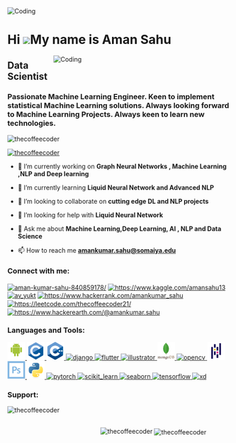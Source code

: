 
<img align="center" alt="Coding" width="2000" src="https://media.licdn.com/dms/image/D4D16AQGMNuEyAsg33g/profile-displaybackgroundimage-shrink_350_1400/0/1696772901391?e=1702512000&v=beta&t=j19Cf_Oa04zpxBC1cPem-E9xsYMdrcPD1orgOLojfGc"> </img>

Hi ![](https://user-images.githubusercontent.com/18350557/176309783-0785949b-9127-417c-8b55-ab5a4333674e.gif)My name is Aman Sahu
=================================================================================================================================

<img align="right" alt="Coding" width="400" src="https://cdn.dribbble.com/users/1162077/screenshots/3848914/programmer.gif">

Data Scientist
--------------

<h3 align="left">Passionate Machine Learning Engineer. Keen to implement statistical Machine Learning solutions. Always looking forward to Machine Learning Projects. Always keen to learn new technologies.</h3>

<p align="left"> <img src="https://komarev.com/ghpvc/?username=thecoffeecoder&label=Profile%20views&color=0e75b6&style=flat" alt="thecoffeecoder" /> </p>

<p align="left"> <a href="https://github.com/ryo-ma/github-profile-trophy"><img src="https://github-profile-trophy.vercel.app/?username=thecoffeecoder" alt="thecoffeecoder" /></a> </p>

- 🔭 I’m currently working on **Graph Neural Networks , Machine Learning ,NLP and Deep learning**

- 🌱 I’m currently learning **Liquid Neural Network and Advanced NLP**

- 👯 I’m looking to collaborate on **cutting edge DL and NLP projects**

- 🤝 I’m looking for help with **Liquid Neural Network**

- 💬 Ask me about **Machine Learning,Deep Learning, AI , NLP and Data Science**

- 📫 How to reach me **amankumar.sahu@somaiya.edu**

<h3 align="left">Connect with me:</h3>
<p align="left">
<a href="https://linkedin.com/in/aman-kumar-sahu-840859178/" target="blank"><img align="center" src="https://raw.githubusercontent.com/rahuldkjain/github-profile-readme-generator/master/src/images/icons/Social/linked-in-alt.svg" alt="aman-kumar-sahu-840859178/" height="30" width="40" /></a>
<a href="https://kaggle.com/https://www.kaggle.com/amansahu13" target="blank"><img align="center" src="https://raw.githubusercontent.com/rahuldkjain/github-profile-readme-generator/master/src/images/icons/Social/kaggle.svg" alt="https://www.kaggle.com/amansahu13" height="30" width="40" /></a>
<a href="https://instagram.com/av_yukt" target="blank"><img align="center" src="https://raw.githubusercontent.com/rahuldkjain/github-profile-readme-generator/master/src/images/icons/Social/instagram.svg" alt="av_yukt" height="30" width="40" /></a>
<a href="https://www.hackerrank.com/https://www.hackerrank.com/amankumar_sahu" target="blank"><img align="center" src="https://raw.githubusercontent.com/rahuldkjain/github-profile-readme-generator/master/src/images/icons/Social/hackerrank.svg" alt="https://www.hackerrank.com/amankumar_sahu" height="30" width="40" /></a>
<a href="https://www.leetcode.com/https://leetcode.com/thecoffeecoder21/" target="blank"><img align="center" src="https://raw.githubusercontent.com/rahuldkjain/github-profile-readme-generator/master/src/images/icons/Social/leet-code.svg" alt="https://leetcode.com/thecoffeecoder21/" height="30" width="40" /></a>
<a href="https://www.hackerearth.com/https://www.hackerearth.com/@amankumar.sahu" target="blank"><img align="center" src="https://raw.githubusercontent.com/rahuldkjain/github-profile-readme-generator/master/src/images/icons/Social/hackerearth.svg" alt="https://www.hackerearth.com/@amankumar.sahu" height="30" width="40" /></a>
</p>

<h3 align="left">Languages and Tools:</h3>
<p align="left"> <a href="https://developer.android.com" target="_blank" rel="noreferrer"> <img src="https://raw.githubusercontent.com/devicons/devicon/master/icons/android/android-original-wordmark.svg" alt="android" width="40" height="40"/> </a> <a href="https://www.cprogramming.com/" target="_blank" rel="noreferrer"> <img src="https://raw.githubusercontent.com/devicons/devicon/master/icons/c/c-original.svg" alt="c" width="40" height="40"/> </a> <a href="https://www.w3schools.com/cpp/" target="_blank" rel="noreferrer"> <img src="https://raw.githubusercontent.com/devicons/devicon/master/icons/cplusplus/cplusplus-original.svg" alt="cplusplus" width="40" height="40"/> </a> <a href="https://www.djangoproject.com/" target="_blank" rel="noreferrer"> <img src="https://cdn.worldvectorlogo.com/logos/django.svg" alt="django" width="40" height="40"/> </a> <a href="https://flutter.dev" target="_blank" rel="noreferrer"> <img src="https://www.vectorlogo.zone/logos/flutterio/flutterio-icon.svg" alt="flutter" width="40" height="40"/> </a> <a href="https://www.adobe.com/in/products/illustrator.html" target="_blank" rel="noreferrer"> <img src="https://www.vectorlogo.zone/logos/adobe_illustrator/adobe_illustrator-icon.svg" alt="illustrator" width="40" height="40"/> </a> <a href="https://www.mongodb.com/" target="_blank" rel="noreferrer"> <img src="https://raw.githubusercontent.com/devicons/devicon/master/icons/mongodb/mongodb-original-wordmark.svg" alt="mongodb" width="40" height="40"/> </a> <a href="https://opencv.org/" target="_blank" rel="noreferrer"> <img src="https://www.vectorlogo.zone/logos/opencv/opencv-icon.svg" alt="opencv" width="40" height="40"/> </a> <a href="https://pandas.pydata.org/" target="_blank" rel="noreferrer"> <img src="https://raw.githubusercontent.com/devicons/devicon/2ae2a900d2f041da66e950e4d48052658d850630/icons/pandas/pandas-original.svg" alt="pandas" width="40" height="40"/> </a> <a href="https://www.photoshop.com/en" target="_blank" rel="noreferrer"> <img src="https://raw.githubusercontent.com/devicons/devicon/master/icons/photoshop/photoshop-line.svg" alt="photoshop" width="40" height="40"/> </a> <a href="https://www.python.org" target="_blank" rel="noreferrer"> <img src="https://raw.githubusercontent.com/devicons/devicon/master/icons/python/python-original.svg" alt="python" width="40" height="40"/> </a> <a href="https://pytorch.org/" target="_blank" rel="noreferrer"> <img src="https://www.vectorlogo.zone/logos/pytorch/pytorch-icon.svg" alt="pytorch" width="40" height="40"/> </a> <a href="https://scikit-learn.org/" target="_blank" rel="noreferrer"> <img src="https://upload.wikimedia.org/wikipedia/commons/0/05/Scikit_learn_logo_small.svg" alt="scikit_learn" width="40" height="40"/> </a> <a href="https://seaborn.pydata.org/" target="_blank" rel="noreferrer"> <img src="https://seaborn.pydata.org/_images/logo-mark-lightbg.svg" alt="seaborn" width="40" height="40"/> </a> <a href="https://www.tensorflow.org" target="_blank" rel="noreferrer"> <img src="https://www.vectorlogo.zone/logos/tensorflow/tensorflow-icon.svg" alt="tensorflow" width="40" height="40"/> </a> <a href="https://www.adobe.com/products/xd.html" target="_blank" rel="noreferrer"> <img src="https://cdn.worldvectorlogo.com/logos/adobe-xd.svg" alt="xd" width="40" height="40"/> </a> </p>


<h3 align="left">Support:</h3>
<p><a href="https://www.buymeacoffee.com/thecoffeecoder"> <img align="left" src="https://cdn.buymeacoffee.com/buttons/v2/default-yellow.png" height="50" width="210" alt="thecoffeecoder" /></a></p><br><br>


<p><img align="left" src="https://github-readme-stats.vercel.app/api/top-langs?username=thecoffeecoder&show_icons=true&locale=en&layout=compact" alt="thecoffeecoder" /></p>

<p>&nbsp;<img align="center" src="https://github-readme-stats.vercel.app/api?username=thecoffeecoder&show_icons=true&locale=en" alt="thecoffeecoder" /></p>

